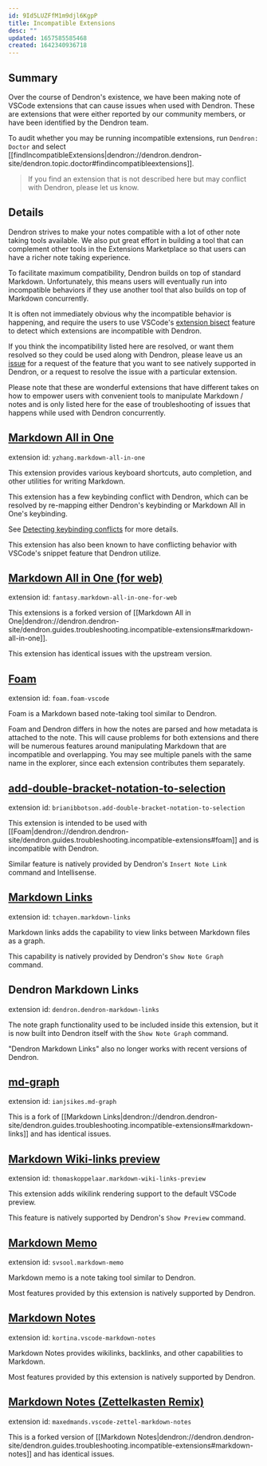 ```yaml
---
id: 9Id5LUZFfM1m9djl6KgpP
title: Incompatible Extensions
desc: ""
updated: 1657585585468
created: 1642340936718
---
```


## Summary

Over the course of Dendron's existence, we have been making note of VSCode extensions that can cause issues when used with Dendron. These are extensions that were either reported by our community members, or have been identified by the Dendron team.

To audit whether you may be running incompatible extensions, run `Dendron: Doctor` and select [[findIncompatibleExtensions|dendron://dendron.dendron-site/dendron.topic.doctor#findincompatibleextensions]].

> If you find an extension that is not described here but may conflict with Dendron, please let us know.

## Details

Dendron strives to make your notes compatible with a lot of other note taking tools available. We also put great effort in building a tool that can complement other tools in the Extensions Marketplace so that users can have a richer note taking experience.

To facilitate maximum compatibility, Dendron builds on top of standard Markdown. Unfortunately, this means users will eventually run into incompatible behaviors if they use another tool that also builds on top of Markdown concurrently.

It is often not immediately obvious why the incompatible behavior is happening, and require the users to use VSCode's [extension bisect](https://code.visualstudio.com/blogs/2021/02/16/extension-bisect) feature to detect which extensions are incompatible with Dendron.

If you think the incompatibility listed here are resolved, or want them resolved so they could be used along with Dendron, please leave us an [issue](https://github.com/dendronhq/dendron/issues/new/choose) for a request of the feature that you want to see natively supported in Dendron, or a request to resolve the issue with a particular extension.

Please note that these are wonderful extensions that have different takes on how to empower users with convenient tools to manipulate Markdown / notes and is only listed here for the ease of troubleshooting of issues that happens while used with Dendron concurrently.

## [Markdown All in One](https://marketplace.visualstudio.com/items?itemName=yzhang.markdown-all-in-one)

extension id: `yzhang.markdown-all-in-one`

This extension provides various keyboard shortcuts, auto completion, and other utilities for writing Markdown.

This extension has a few keybinding conflict with Dendron, which can be resolved by re-mapping either Dendron's keybinding or Markdown All in One's keybinding.

See [Detecting keybinding conflicts](https://code.visualstudio.com/docs/getstarted/keybindings#_detecting-keybinding-conflicts) for more details.

This extension has also been known to have conflicting behavior with VSCode's snippet feature that Dendron utilize.

## [Markdown All in One (for web)](https://marketplace.visualstudio.com/items?itemName=fantasy.markdown-all-in-one-for-web)

extension id: `fantasy.markdown-all-in-one-for-web`

This extensions is a forked version of [[Markdown All in One|dendron://dendron.dendron-site/dendron.guides.troubleshooting.incompatible-extensions#markdown-all-in-one]].

This extension has identical issues with the upstream version.

## [Foam](https://marketplace.visualstudio.com/items?itemName=foam.foam-vscode)

extension id: `foam.foam-vscode`

Foam is a Markdown based note-taking tool similar to Dendron.

Foam and Dendron differs in how the notes are parsed and how metadata is attached to the note. This will cause problems for both extensions and there will be numerous features around manipulating Markdown that are incompatible and overlapping. You may see multiple panels with the same name in the explorer, since each extension contributes them separately.

## [add-double-bracket-notation-to-selection](https://marketplace.visualstudio.com/items?itemName=BrianIbbotson.add-double-bracket-notation-to-selection)

extension id: `brianibbotson.add-double-bracket-notation-to-selection`

This extension is intended to be used with [[Foam|dendron://dendron.dendron-site/dendron.guides.troubleshooting.incompatible-extensions#foam]] and is incompatible with Dendron.

Similar feature is natively provided by Dendron's `Insert Note Link` command and Intellisense.

## [Markdown Links](https://marketplace.visualstudio.com/items?itemName=tchayen.markdown-links)

extension id: `tchayen.markdown-links`

Markdown links adds the capability to view links between Markdown files as a graph.

This capability is natively provided by Dendron's `Show Note Graph` command.

## Dendron Markdown Links

extension id: `dendron.dendron-markdown-links`

The note graph functionality used to be included inside this extension, but it
is now built into Dendron itself with the `Show Note Graph` command.

"Dendron Markdown Links" also no longer works with recent versions of Dendron.

## [md-graph](https://marketplace.visualstudio.com/items?itemName=ianjsikes.md-graph)

extension id: `ianjsikes.md-graph`

This is a fork of [[Markdown Links|dendron://dendron.dendron-site/dendron.guides.troubleshooting.incompatible-extensions#markdown-links]] and has identical issues.

## [Markdown Wiki-links preview](https://marketplace.visualstudio.com/items?itemName=thomaskoppelaar.markdown-wiki-links-preview)

extension id: `thomaskoppelaar.markdown-wiki-links-preview`

This extension adds wikilink rendering support to the default VSCode preview.

This feature is natively supported by Dendron's `Show Preview` command.

## [Markdown Memo](https://marketplace.visualstudio.com/items?itemName=svsool.markdown-memo)

extension id: `svsool.markdown-memo`

Markdown memo is a note taking tool similar to Dendron.

Most features provided by this extension is natively supported by Dendron.

## [Markdown Notes](https://marketplace.visualstudio.com/items?itemName=kortina.vscode-markdown-notes)

extension id: `kortina.vscode-markdown-notes`

Markdown Notes provides wikilinks, backlinks, and other capabilities to Markdown.

Most features provided by this extension is natively supported by Dendron.

## [Markdown Notes (Zettelkasten Remix)](https://marketplace.visualstudio.com/items?itemName=maxedmands.vscode-zettel-markdown-notes)

extension id: `maxedmands.vscode-zettel-markdown-notes`

This is a forked version of [[Markdown Notes|dendron://dendron.dendron-site/dendron.guides.troubleshooting.incompatible-extensions#markdown-notes]] and has identical issues.
